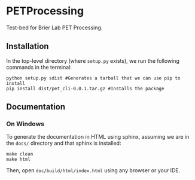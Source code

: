 # PETProcessing

Test-bed for Brier Lab PET Processing.

## Installation

In the top-level directory (where `setup.py` exists), we run the following commands in the terminal:

```shell
python setup.py sdist #Generates a tarball that we can use pip to install
pip install dist/pet_cli-0.0.1.tar.gz #Installs the package
```

## Documentation

### On Windows

To generate the documentation in HTML using sphinx, assuming we are in the `docs/` directory and that sphinx is
installed:

```shell
make clean
make html 
```

Then, open `doc/build/html/index.html` using any browser or your IDE.
